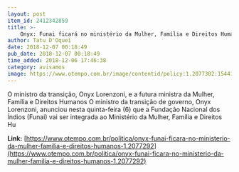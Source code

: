 ```yaml
---
layout: post
item_id: 2412342859
title: >-
    Onyx: Funai ficará no ministério da Mulher, Família e Direitos Humanos
author: Tatu D'Oquei
date: 2018-12-07 00:18:49
pub_date: 2018-12-07 00:18:49
time_added: 2018-12-06 17:46:38
category: avisamos
image: https://www.otempo.com.br/image/contentid/policy:1.2077302:1544125077/000_1BE47X.jpg?f=3x2&w=620&$p$f$w=6f8fafa
---
```


O ministro da transição, Onyx Lorenzoni, e a futura ministra da Mulher, Família e Direitos Humanos O ministro da transição de governo, Onyx Lorenzoni, anunciou nesta quinta-feira (6) que a Fundação Nacional dos Índios (Funai) vai ser integrada ao Ministério da Mulher, Família e Direitos Hu

**Link:** [https://www.otempo.com.br/politica/onyx-funai-ficara-no-ministerio-da-mulher-familia-e-direitos-humanos-1.2077292](https://www.otempo.com.br/politica/onyx-funai-ficara-no-ministerio-da-mulher-familia-e-direitos-humanos-1.2077292)

